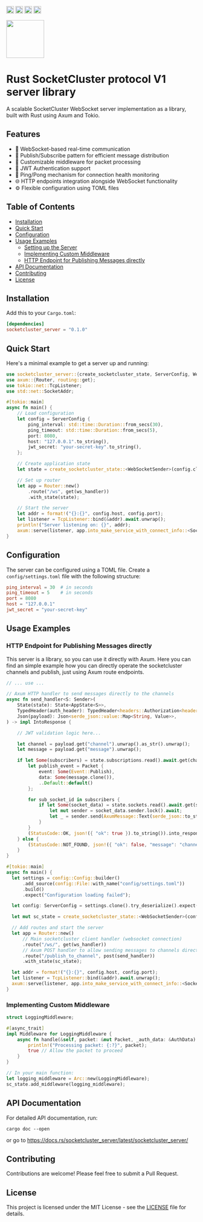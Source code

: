 [<img alt="github" src="https://img.shields.io/badge/github-tpisto/socketcluster_server-8da0cb?style=for-the-badge&labelColor=555555&logo=github" height="20">](https://github.com/tpisto/socketcluster_server)
[<img alt="crates.io" src="https://img.shields.io/crates/v/socketcluster_server.svg?style=for-the-badge&color=fc8d62&logo=rust" height="20">](https://crates.io/crates/socketcluster_server)
[<img alt="docs.rs" src="https://img.shields.io/badge/docs.rs-socketcluster_server-66c2a5?style=for-the-badge&labelColor=555555&logo=docs.rs" height="20">](https://docs.rs/socketcluster_server)
[<img alt="tests" src="https://img.shields.io/github/actions/workflow/status/tpisto/socketcluster_server/rust.yml?branch=main&style=for-the-badge" height="20">](https://github.com/tpisto/socketcluster_server/actions?query=branch%3Amain)

<img src="https://github.com/user-attachments/assets/c0137936-ba13-4c9b-8324-8c454512ca3d" width="100px">

# Rust SocketCluster protocol V1 server library

A scalable SocketCluster WebSocket server implementation as a library, built with Rust using Axum and Tokio.

## Features

- 🚀 WebSocket-based real-time communication
- 📡 Publish/Subscribe pattern for efficient message distribution
- 🔌 Customizable middleware for packet processing
- 🔐 JWT Authentication support
- 💓 Ping/Pong mechanism for connection health monitoring
- 🌐 HTTP endpoints integration alongside WebSocket functionality
- ⚙️ Flexible configuration using TOML files

## Table of Contents

- [Installation](#installation)
- [Quick Start](#quick-start)
- [Configuration](#configuration)
- [Usage Examples](#usage-examples)
  - [Setting up the Server](#setting-up-the-server)
  - [Implementing Custom Middleware](#implementing-custom-middleware)
  - [HTTP Endpoint for Publishing Messages directly](#http-endpoint-for-publishing-messages-directly)
- [API Documentation](#api-documentation)
- [Contributing](#contributing)
- [License](#license)

## Installation

Add this to your `Cargo.toml`:

```toml
[dependencies]
socketcluster_server = "0.1.0"
```

## Quick Start

Here's a minimal example to get a server up and running:

```rust
use socketcluster_server::{create_socketcluster_state, ServerConfig, WebSocketSender, ws_handler};
use axum::{Router, routing::get};
use tokio::net::TcpListener;
use std::net::SocketAddr;

#[tokio::main]
async fn main() {
    // Load configuration
    let config = ServerConfig {
        ping_interval: std::time::Duration::from_secs(30),
        ping_timeout: std::time::Duration::from_secs(5),
        port: 8080,
        host: "127.0.0.1".to_string(),
        jwt_secret: "your-secret-key".to_string(),
    };

    // Create application state
    let state = create_socketcluster_state::<WebSocketSender>(config.clone());

    // Set up router
    let app = Router::new()
        .route("/ws", get(ws_handler))
        .with_state(state);

    // Start the server
    let addr = format!("{}:{}", config.host, config.port);
    let listener = TcpListener::bind(&addr).await.unwrap();
    println!("Server listening on: {}", addr);
    axum::serve(listener, app.into_make_service_with_connect_info::<SocketAddr>()).await.unwrap();
}
```

## Configuration

The server can be configured using a TOML file. Create a `config/settings.toml` file with the following structure:

```toml
ping_interval = 30  # in seconds
ping_timeout = 5    # in seconds
port = 8080
host = "127.0.0.1"
jwt_secret = "your-secret-key"
```

## Usage Examples

### HTTP Endpoint for Publishing Messages directly

This server is a library, so you can use it directly with Axum. Here you can
find an simple example how you can directly operate the socketcluster channels and 
publish, just using Axum route endpoints.

```rust
// ... use ...

// Axum HTTP handler to send messages directly to the channels
async fn send_handler<S: Sender>(
    State(state): State<AppState<S>>,
    TypedHeader(auth_header): TypedHeader<headers::Authorization<headers::authorization::Bearer>>,
    Json(payload): Json<serde_json::value::Map<String, Value>>,
) -> impl IntoResponse {

    // JWT validation logic here...

    let channel = payload.get("channel").unwrap().as_str().unwrap();
    let message = payload.get("message").unwrap();

    if let Some(subscribers) = state.subscriptions.read().await.get(channel) {
        let publish_event = Packet {
            event: Some(Event::Publish),
            data: Some(message.clone()),
            ..Default::default()
        };

        for sub_socket_id in subscribers {
            if let Some(socket_data) = state.sockets.read().await.get(sub_socket_id) {
                let mut sender = socket_data.sender.lock().await;
                let _ = sender.send(AxumMessage::Text(serde_json::to_string(&publish_event).unwrap())).await;
            }
        }
        (StatusCode::OK, json!({ "ok": true }).to_string()).into_response()
    } else {
        (StatusCode::NOT_FOUND, json!({ "ok": false, "message": "channel not found" }).to_string()).into_response()
    }
}

#[tokio::main]
async fn main() {
  let settings = config::Config::builder()
      .add_source(config::File::with_name("config/settings.toml"))
      .build()
      .expect("Configuration loading failed");

  let config: ServerConfig = settings.clone().try_deserialize().expect("Failed to deserialize configuration");

  let mut sc_state = create_socketcluster_state::<WebSocketSender>(config.clone());

  // Add routes and start the server
  let app = Router::new()
      // Main socketcluster client handler (websocket connection)
      .route("/ws/", get(ws_handler))
      // Axum POST handler to allow sending messages to channels directly
      .route("/publish_to_channel", post(send_handler))
      .with_state(sc_state);

  let addr = format!("{}:{}", config.host, config.port);
  let listener = TcpListener::bind(&addr).await.unwrap();
  axum::serve(listener, app.into_make_service_with_connect_info::<SocketAddr>()).await.unwrap();
}
```

### Implementing Custom Middleware

```rust
struct LoggingMiddleware;

#[async_trait]
impl Middleware for LoggingMiddleware {
    async fn handle(&self, packet: &mut Packet, _auth_data: &AuthData) -> bool {
        println!("Processing packet: {:?}", packet);
        true // Allow the packet to proceed
    }
}

// In your main function:
let logging_middleware = Arc::new(LoggingMiddleware);
sc_state.add_middleware(logging_middleware);
```

## API Documentation

For detailed API documentation, run:

```
cargo doc --open
```
or go to https://docs.rs/socketcluster_server/latest/socketcluster_server/

## Contributing

Contributions are welcome! Please feel free to submit a Pull Request.

## License

This project is licensed under the MIT License - see the [LICENSE](LICENSE) file for details.

